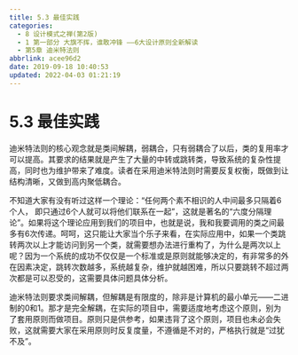 ```yaml
---
title: 5.3 最佳实践
categories: 
  - 8 设计模式之禅(第2版)
  - 1 第一部分 大旗不挥，谁敢冲锋 ——6大设计原则全新解读
  - 第5章 迪米特法则
abbrlink: acee96d2
date: 2019-09-18 10:40:53
updated: 2022-04-03 01:21:19
---
```

# 5.3 最佳实践 #
迪米特法则的核心观念就是类间解耦，弱耦合，只有弱耦合了以后，类的复用率才可以提高。其要求的结果就是产生了大量的中转或跳转类，导致系统的复杂性提高，同时也为维护带来了难度。读者在采用迪米特法则时需要反复权衡，既做到让结构清晰，又做到高内聚低耦合。

不知道大家有没有听过这样一个理论：“任何两个素不相识的人中间最多只隔着6个人， 即只通过6个人就可以将他们联系在一起”，这就是著名的“六度分隔理论”。如果将这个理论应用到我们的项目中，也就是说，我和我要调用的类之间最多有6次传递。呵呵，这只能让大家当个乐子来看，在实际应用中，如果一个类跳转两次以上才能访问到另一个类，就需要想办法进行重构了，为什么是两次以上呢？因为一个系统的成功不仅仅是一个标准或是原则就能够决定的，有非常多的外在因素决定，跳转次数越多，系统越复杂，维护就越困难，所以只要跳转不超过两次都是可以忍受的，这需要具体问题具体分析。

迪米特法则要求类间解耦，但解耦是有限度的，除非是计算机的最小单元——二进制的0和1。那才是完全解耦，在实际的项目中，需要适度地考虑这个原则，别为了套用原则而做项目。原则只是供参考，如果违背了这个原则，项目也未必会失败，这就需要大家在采用原则时反复度量，不遵循是不对的，严格执行就是“过犹不及”。



